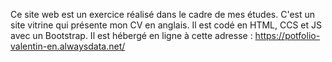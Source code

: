 Ce site web est un exercice réalisé dans le cadre de mes études.
C'est un site vitrine qui présente mon CV en anglais.
Il est codé en HTML, CCS et JS avec un Bootstrap.
Il est hébergé en ligne à cette adresse : https://potfolio-valentin-en.alwaysdata.net/
